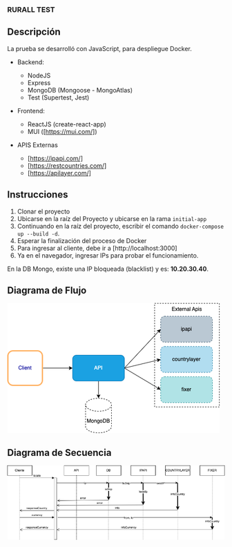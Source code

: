 ### RURALL TEST

##

## Descripción
La prueba se desarrolló con JavaScript, para despliegue Docker.
* Backend:
  * NodeJS
  * Express
  * MongoDB (Mongoose - MongoAtlas)
  * Test (Supertest, Jest)

* Frontend:
  * ReactJS (create-react-app)
  * MUI ([https://mui.com/])

* APIS Externas
  * [https://ipapi.com/]
  * [https://restcountries.com/]
  * [https://apilayer.com/]

## Instrucciones
1. Clonar el proyecto
2. Ubicarse en la raíz del Proyecto y ubicarse en la rama `initial-app`
3. Continuando en la raíz del proyecto, escribir el comando `docker-compose up --build -d`.
4. Esperar la finalización del proceso de Docker
5. Para ingresar al cliente, debe ir a [http://localhost:3000]
6. Ya en el navegador, ingresar IPs para probar el funcionamiento.

En la DB Mongo, existe una IP bloqueada (blacklist) y es: **10.20.30.40**.

## Diagrama de Flujo
![alt text](https://github.com/javipart/rurall/blob/initial-app/D1.png?raw=true)

## Diagrama de Secuencia
![alt text](https://github.com/javipart/rurall/blob/initial-app/D2.png?raw=true)